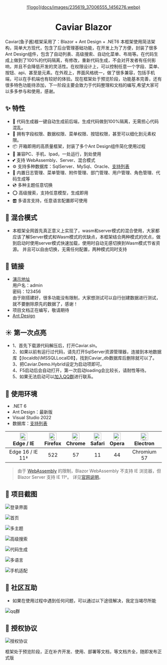 <p align="center">
  <a href="#">
    ![logo](docs/images/235619_37006555_1456276.webp)
  </a>
</p>
<h1 align="center">Caviar Blazor</h1>
Caviar(鱼子酱)框架采用了：Blazor + Ant Design + .NET6 本框架使用简洁架构，简单大方现代，包含了后台管理基础功能，在开发上为了方便，封装了很多Ant Design组件，包含了自动列表、高级搜索、自动化菜单、布局等。在代码生成上做到了100%的代码隔离，有修改，重新代码生成，不会对开发者有任何影响，并且不会降低开发的灵活性。在权限设计上，可以控制任意一个字段、菜单、按钮、api、甚至是元素。在外观上，界面风格统一，做了很多兼容，包括手机端，可以在手机端也有较好的体验。现在框架处于预览阶段，功能基本完善，还有很多特色功能待添加，下一阶段主要会致力于代码整理和文档的编写,希望大家可以多多参与和使用，感谢。

## ✨ 特性  

- 🌈 代码生成器一键自动生成前后端，生成代码做到100%隔离，无需担心代码混乱。  
- 🏁 拥有字段权限、数据权限、菜单权限、按钮权限，甚至可以细化到元素权限。  
- 📦 开箱即用的高质量框架，封装了多个Ant Design组件简化使用过程
- 📱 兼容PC、手机、Ipad，一处运行，到处使用
- 💕 支持 WebAssembly、Server、混合模式
- ⚙️ 支持多种数据库：SqlServer、MySql、Oracle、<a href="https://docs.microsoft.com/en-us/ef/core/providers/?tabs=dotnet-core-cli" target="_blank">支持列表</a>
- 🎁 内置日志管理、菜单管理、附件管理、部门管理、用户管理、角色管理、代码生成等
- 💿 多种主题任意切换
- ⭕️ 高级搜索，支持任意模型，生成即用
- 🆎 多语言支持，任意语言配置即可使用

## 🍬 混合模式

- 本框架全网首先真正意义上实现了，wasm和server模式的混合使用，大家都应该了解Server模式和Wasm模式的优缺点，本框架结合两种模式的优点，做到启动时使用server模式快速加载，使用时自动无感切换到Wasm模式节省资源。
并且可以自由切换，无需任何配置，两种模式同时支持

## 🔗 链接

- <a target='_blank' href='http://81.70.80.113/'>演示地址</a>  
  用户名：admin  
  密码：123456  
  由于刚搭建好，很多功能没有限制，大家想测试可以自行创建数据进行测试，就不要删除原先的数据了，感谢！  
- 项目文档正在编写，敬请期待
- [Ant Design](https://ant-design-blazor.gitee.io/zh-CN/)

## ☀️ 第一次点亮
- 1、首先下载源代码解压后，打开Caviar.sln。  
  2、如果以前有运行过代码，请先打开SqlServer资源管理器，连接到本地数据库【(localdb)\MSSQLLocalDB】，找到Caviar_db数据库后删除就可以了。  
  3、把Caviar.Demo.Hybrid设定为启动项即可。  
  4、F5启动后会自动打开，第一次启动loading会比较长，请耐性等待。  
  5、如果无法启动可以<a target="_blank" href="https://qm.qq.com/cgi-bin/qm/qr?k=iLSuVhcAT_JHhRjj1UvB6i6-__PDMrT1&jump_from=webapi">加入QQ群</a>进行联系。  

## 🍡 使用环境

- .NET 6
- Ant Design：最新版
- Visual Studio 2022
- 数据库：<a href="https://docs.microsoft.com/en-us/ef/core/providers/?tabs=dotnet-core-cli" target="_blank">支持列表</a>

| [<img src="https://cdn.jsdelivr.net/gh/alrra/browser-logos/src/edge/edge_48x48.png" alt="IE / Edge" width="24px" height="24px" />](http://godban.github.io/browsers-support-badges/)</br> Edge / IE | [<img src="https://cdn.jsdelivr.net/gh/alrra/browser-logos/src/firefox/firefox_48x48.png" alt="Firefox" width="24px" height="24px" />](http://godban.github.io/browsers-support-badges/)</br>Firefox | [<img src="https://cdn.jsdelivr.net/gh/alrra/browser-logos/src/chrome/chrome_48x48.png" alt="Chrome" width="24px" height="24px" />](http://godban.github.io/browsers-support-badges/)</br>Chrome | [<img src="https://cdn.jsdelivr.net/gh/alrra/browser-logos/src/safari/safari_48x48.png" alt="Safari" width="24px" height="24px" />](http://godban.github.io/browsers-support-badges/)</br>Safari | [<img src="https://cdn.jsdelivr.net/gh/alrra/browser-logos/src/opera/opera_48x48.png" alt="Opera" width="24px" height="24px" />](http://godban.github.io/browsers-support-badges/)</br>Opera | [<img src="https://cdn.jsdelivr.net/gh/alrra/browser-logos/src/electron/electron_48x48.png" alt="Electron" width="24px" height="24px" />](http://godban.github.io/browsers-support-badges/)</br>Electron |
| :-------------------------------------------------------------------------------------------------------------------------------------------------------------------------------------------------: | :--------------------------------------------------------------------------------------------------------------------------------------------------------------------------------------------------: | :----------------------------------------------------------------------------------------------------------------------------------------------------------------------------------------------: | :----------------------------------------------------------------------------------------------------------------------------------------------------------------------------------------------: | :------------------------------------------------------------------------------------------------------------------------------------------------------------------------------------------: | :------------------------------------------------------------------------------------------------------------------------------------------------------------------------------------------------------: |
|                                                                                          Edge 16 / IE 11†                                                                                           |                                                                                                 522                                                                                                  |                                                                                                57                                                                                                |                                                                                                11                                                                                                |                                                                                              44                                                                                              |                                                                                               Chromium 57                                                                                                |

> 由于 [WebAssembly](https://webassembly.org) 的限制，Blazor WebAssembly 不支持 IE 浏览器，但 Blazor Server 支持 IE 11†。 详见[官网说明](https://docs.microsoft.com/en-us/aspnet/core/blazor/supported-platforms?view=aspnetcore-3.1&WT.mc_id=DT-MVP-5003987)。

## 🏁 项目截图

![登录界面](docs/images/login.png)

![首页](docs/images/home.png)

![多主题](docs/images/theme.png)

![高级搜索](docs/images/AdvancedQuery.png)

![代码生成](docs/images/CodeGeneration.png)

![多语言](docs/images/language.png)

![手机适配](docs/images/phone.png)


## 🍻 社区互助

- 如果在使用过程中遇到任何问题，可以通过以下途径解决，我定当竭尽所能

![qq群](docs/images/143814_11a0a270_1456276.webp)

## 🌠 授权协议

![授权协议](docs/images/144214_9f81ab38_1456276.webp)

框架处于预览阶段，正在补齐开发、使用、部署等文档，等文档齐全，随即发布正式版
